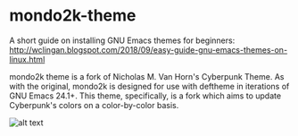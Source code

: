 # mondo2k-theme

A short guide on installing GNU Emacs themes for beginners: http://wclingan.blogspot.com/2018/09/easy-guide-gnu-emacs-themes-on-linux.html

mondo2k theme is a fork of Nicholas M. Van Horn's Cyberpunk Theme. As with the original, mondo2k is designed for use with deftheme in iterations of GNU Emacs 24.1+. This theme, specifically, is a fork which aims to update Cyberpunk's colors on a color-by-color basis.

![alt text](https://raw.githubusercontent.com/wuz352/mondo2k-theme/master/mondo2k.png)
